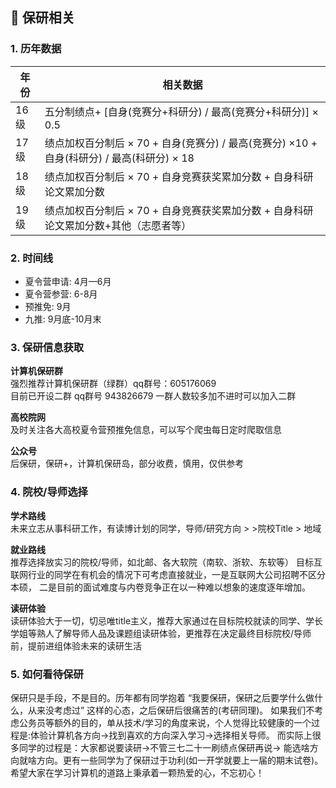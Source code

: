 ## 📒 保研相关

### 1. 历年数据

| 年份  | 相关数据                                                           |
|-----|----------------------------------------------------------------|
| 16级 | 五分制绩点+ [自身(竞赛分+科研分) / 最高(竞赛分+科研分)] × 0.5                       |
| 17级 | 绩点加权百分制后 × 70 + 自身(竞赛分) / 最高(竞赛分) ×10 + 自身(科研分) / 最高(科研分) × 18 |
| 18级 | 绩点加权百分制后 × 70 + 自身竞赛获奖累加分数 + 自身科研论文累加分数                        |
| 19级 | 绩点加权百分制后 × 70 + 自身竞赛获奖累加分数 + 自身科研论文累加分数+其他（志愿者等）               |

### 2. 时间线

+ 夏令营申请: 4月—6月
+ 夏令营参营: 6-8月
+ 预推免: 9月
+ 九推: 9月底-10月末

### 3. 保研信息获取

**计算机保研群**  
强烈推荐计算机保研群（绿群）qq群号：605176069  
目前已开设二群 qq群号 943826679 一群人数较多加不进时可以加入二群

**高校院网**  
及时关注各大高校夏令营预推免信息，可以写个爬虫每日定时爬取信息

**公众号**  
后保研，保研+，计算机保研岛，部分收费，慎用，仅供参考

### 4. 院校/导师选择

**学术路线**  
未来立志从事科研工作，有读博计划的同学，导师/研究方向 > >院校Title > 地域

**就业路线**    
推荐选择放实习的院校/导师，如北邮、各大软院（南软、浙软、东软等）
目标互联网行业的同学在有机会的情况下可考虑直接就业，一是互联网大公司招聘不区分本硕，
二是目前的面试难度与内卷竞争正在以一种难以想象的速度逐年增加。

**读研体验**	  
读研体验大于一切，切忌唯title主义，推荐大家通过在目标院校就读的同学、学长学姐等熟人了解导师人品及课题组读研体验，更推荐在决定最终目标院校/导师前，提前进组体验未来的读研生活

### 5. 如何看待保研

保研只是手段，不是目的。历年都有同学抱着 “我要保研，保研之后要学什么做什么，从来没考虑过” 这样的心态，之后保研后很痛苦的(考研同理)。
如果我们不考虑公务员等额外的目的，单从技术/学习的角度来说，个人觉得比较健康的一个过程是:体验计算机各方向->找到喜欢的方向深入学习->选择相关导师。 而实际上很多同学的过程是：大家都说要读研->不管三七二十一刷绩点保研再说->
能选啥方向就啥方向。更有一些同学为了保研过于功利(如一开学就要上一届的期末试卷)。
希望大家在学习计算机的道路上秉承着一颗热爱的心，不忘初心！

